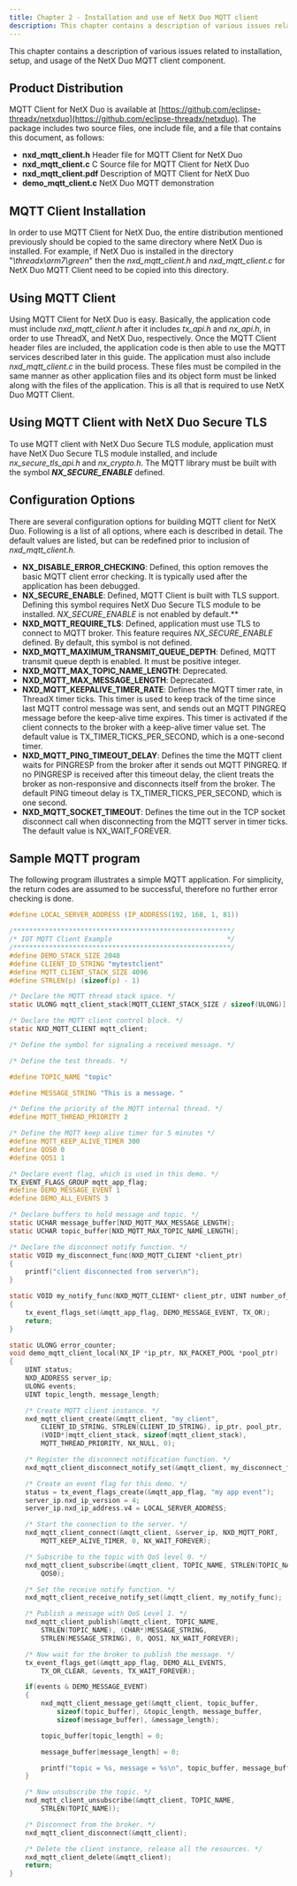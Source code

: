 ```yaml
---
title: Chapter 2 - Installation and use of NetX Duo MQTT client
description: This chapter contains a description of various issues related to installation, setup, and usage of the NetX Duo MQTT Client component.
---
```



This chapter contains a description of various issues related to installation, setup, and usage of the NetX Duo MQTT client component.

## Product Distribution

MQTT Client for NetX Duo is available at [https://github.com/eclipse-threadx/netxduo](https://github.com/eclipse-threadx/netxduo). The package includes two source files, one include file, and a file that contains this document, as follows:

- **nxd_mqtt_client.h** Header file for MQTT Client for NetX Duo
- **nxd_mqtt_client.c** C Source file for MQTT Client for NetX Duo
- **nxd_mqtt_client.pdf** Description of MQTT Client for NetX Duo
- **demo_mqtt_client.c** NetX Duo MQTT demonstration

## MQTT Client Installation

In order to use MQTT Client for NetX Duo, the entire distribution mentioned previously should be copied to the same directory where NetX Duo is installed. For example, if NetX Duo is installed in the directory "*\threadx\arm7\green*" then the *nxd_mqtt_client.h* and *nxd_mqtt_client.c* for NetX Duo MQTT Client need to be copied into this directory.

## Using MQTT Client

Using MQTT Client for NetX Duo is easy. Basically, the application code must include *nxd_mqtt_client.h* after it includes *tx_api.h* and *nx_api.h*, in order to use ThreadX, and NetX Duo, respectively. Once the MQTT Client header files are included, the application code is then able to use the MQTT services described later in this guide. The application must also include *nxd_mqtt_client.c* in the build process. These files must be compiled in the same manner as other application files and its object form must be linked along with the files of the application. This is all that is required to use NetX Duo MQTT Client.

## Using MQTT Client with NetX Duo Secure TLS

To use MQTT client with NetX Duo Secure TLS module, application must have NetX Duo Secure TLS module installed, and include *nx_secure_tls_api.h* and *nx_crypto.h*. The MQTT library must be built with the symbol ***NX_SECURE_ENABLE*** defined.

## Configuration Options

There are several configuration options for building MQTT client for NetX Duo. Following is a list of all options, where each is described in detail. The default values are listed, but can be redefined prior to inclusion of *nxd_mqtt_client.h.*

- **NX_DISABLE_ERROR_CHECKING**: Defined, this option removes the
basic MQTT client error checking. It is typically used after the
application has been debugged.
- **NX_SECURE_ENABLE**: Defined, MQTT Client is built with TLS support.
Defining this symbol requires NetX Duo Secure TLS module to be installed.
*NX_SECURE_ENABLE* is not enabled by default.**
- **NXD_MQTT_REQUIRE_TLS**: Defined, application must use TLS to
connect to MQTT broker. This feature requires *NX_SECURE_ENABLE*
defined. By default, this symbol is not defined.
- **NXD_MQTT_MAXIMUM_TRANSMIT_QUEUE_DEPTH**: Defined, MQTT transmit queue depth is enabled. It must be positive integer.
- **NXD_MQTT_MAX_TOPIC_NAME_LENGTH**: Deprecated.
- **NXD_MQTT_MAX_MESSAGE_LENGTH**: Deprecated.
- **NXD_MQTT_KEEPALIVE_TIMER_RATE**: Defines the MQTT timer rate, in ThreadX timer ticks. This timer is used to keep track of the time since last MQTT control message was sent, and sends out an MQTT PINGREQ message before the keep-alive time expires. This timer is activated if the client connects to the broker with a keep-alive timer value set. The default value is TX_TIMER_TICKS_PER_SECOND, which is a one-second timer.
- **NXD_MQTT_PING_TIMEOUT_DELAY**: Defines the time the MQTT client waits for PINGRESP from the broker after it sends out MQTT PINGREQ. If no PINGRESP is received after this timeout delay, the client treats the broker as non-responsive and disconnects itself from the broker. The default PING timeout delay is TX_TIMER_TICKS_PER_SECOND, which is one second.
- **NXD_MQTT_SOCKET_TIMEOUT**: Defines the time out in the TCP socket disconnect call when disconnecting from the MQTT server in timer ticks. The default value is NX_WAIT_FOREVER.

## Sample MQTT program

The following program illustrates a simple MQTT application. For simplicity, the return codes are assumed to be successful, therefore no further error checking is done.

```c
#define LOCAL_SERVER_ADDRESS (IP_ADDRESS(192, 168, 1, 81))

/*******************************************************/
/* IOT MQTT Client Example                             */
/*******************************************************/
#define DEMO_STACK_SIZE 2048
#define CLIENT_ID_STRING "mytestclient"
#define MQTT_CLIENT_STACK_SIZE 4096
#define STRLEN(p) (sizeof(p) - 1)

/* Declare the MQTT thread stack space. */
static ULONG mqtt_client_stack[MQTT_CLIENT_STACK_SIZE / sizeof(ULONG)];

/* Declare the MQTT client control block. */
static NXD_MQTT_CLIENT mqtt_client;

/* Define the symbol for signaling a received message. */

/* Define the test threads. */

#define TOPIC_NAME "topic"

#define MESSAGE_STRING "This is a message. "

/* Define the priority of the MQTT internal thread. */
#define MQTT_THREAD_PRIORITY 2

/* Define the MQTT keep alive timer for 5 minutes */
#define MQTT_KEEP_ALIVE_TIMER 300
#define QOS0 0
#define QOS1 1

/* Declare event flag, which is used in this demo. */
TX_EVENT_FLAGS_GROUP mqtt_app_flag;
#define DEMO_MESSAGE_EVENT 1
#define DEMO_ALL_EVENTS 3

/* Declare buffers to hold message and topic. */
static UCHAR message_buffer[NXD_MQTT_MAX_MESSAGE_LENGTH];
static UCHAR topic_buffer[NXD_MQTT_MAX_TOPIC_NAME_LENGTH];

/* Declare the disconnect notify function. */
static VOID my_disconnect_func(NXD_MQTT_CLIENT *client_ptr)
{
    printf("client disconnected from server\n");
}

static VOID my_notify_func(NXD_MQTT_CLIENT* client_ptr, UINT number_of_messages)
{
    tx_event_flags_set(&mqtt_app_flag, DEMO_MESSAGE_EVENT, TX_OR);
    return;
}

static ULONG error_counter;
void demo_mqtt_client_local(NX_IP *ip_ptr, NX_PACKET_POOL *pool_ptr)
{
    UINT status;
    NXD_ADDRESS server_ip;
    ULONG events;
    UINT topic_length, message_length;

    /* Create MQTT client instance. */
    nxd_mqtt_client_create(&mqtt_client, "my_client",
        CLIENT_ID_STRING, STRLEN(CLIENT_ID_STRING), ip_ptr, pool_ptr,
        (VOID*)mqtt_client_stack, sizeof(mqtt_client_stack),
        MQTT_THREAD_PRIORITY, NX_NULL, 0);

    /* Register the disconnect notification function. */
    nxd_mqtt_client_disconnect_notify_set(&mqtt_client, my_disconnect_func);

    /* Create an event flag for this demo. */
    status = tx_event_flags_create(&mqtt_app_flag, "my app event");
    server_ip.nxd_ip_version = 4;
    server_ip.nxd_ip_address.v4 = LOCAL_SERVER_ADDRESS;

    /* Start the connection to the server. */
    nxd_mqtt_client_connect(&mqtt_client, &server_ip, NXD_MQTT_PORT, 
        MQTT_KEEP_ALIVE_TIMER, 0, NX_WAIT_FOREVER);

    /* Subscribe to the topic with QoS level 0. */
    nxd_mqtt_client_subscribe(&mqtt_client, TOPIC_NAME, STRLEN(TOPIC_NAME),
        QOS0);

    /* Set the receive notify function. */
    nxd_mqtt_client_receive_notify_set(&mqtt_client, my_notify_func);

    /* Publish a message with QoS Level 1. */
    nxd_mqtt_client_publish(&mqtt_client, TOPIC_NAME,
        STRLEN(TOPIC_NAME), (CHAR*)MESSAGE_STRING, 
        STRLEN(MESSAGE_STRING), 0, QOS1, NX_WAIT_FOREVER);

    /* Now wait for the broker to publish the message. */
    tx_event_flags_get(&mqtt_app_flag, DEMO_ALL_EVENTS,
        TX_OR_CLEAR, &events, TX_WAIT_FOREVER);

    if(events & DEMO_MESSAGE_EVENT)
    {
        nxd_mqtt_client_message_get(&mqtt_client, topic_buffer,
            sizeof(topic_buffer), &topic_length, message_buffer,
            sizeof(message_buffer), &message_length);

        topic_buffer[topic_length] = 0;

        message_buffer[message_length] = 0;

        printf("topic = %s, message = %s\n", topic_buffer, message_buffer);
    }

    /* Now unsubscribe the topic. */
    nxd_mqtt_client_unsubscribe(&mqtt_client, TOPIC_NAME,
        STRLEN(TOPIC_NAME));

    /* Disconnect from the broker. */
    nxd_mqtt_client_disconnect(&mqtt_client);

    /* Delete the client instance, release all the resources. */
    nxd_mqtt_client_delete(&mqtt_client);
    return;
}
```
